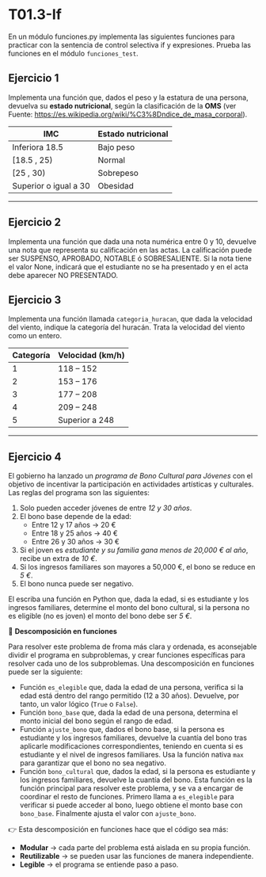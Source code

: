 # T01.3-If

En un módulo funciones.py implementa las siguientes funciones para practicar con la sentencia de control selectiva if y expresiones. Prueba las funciones en el módulo `funciones_test`.

## Ejercicio 1
Implementa una función que, dados el peso y la estatura de una persona, devuelva su **estado nutricional**, según la clasificación de la **OMS** (ver  Fuente: https://es.wikipedia.org/wiki/%C3%8Dndice_de_masa_corporal).

| IMC                                | Estado nutricional |
| ---------------------------------- | ------------------ |
| Inferiora 18.5                     | Bajo peso          |
| [18.5 , 25)                        | Normal             |
| [25 , 30)                          | Sobrepeso          |
| Superior o igual a 30              | Obesidad           |



---

## Ejercicio 2

Implementa una función que dada una nota numérica entre 0 y 10, devuelve una nota que representa su calificación en las actas. La calificación puede ser SUSPENSO, APROBADO, NOTABLE ó SOBRESALIENTE. Si la nota tiene el valor None, indicará que el estudiante no se ha presentado y en el acta debe aparecer NO PRESENTADO.

## Ejercicio 3

Implementa una función llamada `categoria_huracan`, que dada la velocidad del viento, indique la categoría del huracán. Trata la velocidad del viento como un entero.

| Categoría | Velocidad (km/h)          |
| --------- | --------------------------|
| 1         | 118 – 152                 |
| 2         | 153 – 176                 |
| 3         | 177 – 208                 |
| 4         | 209 – 248                 |
| 5         | Superior a 248            |

---
## Ejercicio 4

El gobierno ha lanzado un *programa de Bono Cultural para Jóvenes* con el objetivo de incentivar la participación en actividades artísticas y culturales. Las reglas del programa son las siguientes:

1. Solo pueden acceder jóvenes de entre *12 y 30 años*.
2. El bono base depende de la edad:
      - Entre 12 y 17 años → 20 €
      - Entre 18 y 25 años → 40 €
      - Entre 26 y 30 años → 30 €
3. Si el joven es *estudiante y su familia gana menos de 20,000 € al año*, recibe un extra de *10 €*.
4. Si los ingresos familiares son mayores a 50,000 €, el bono se reduce en *5 €*.
5. El bono nunca puede ser negativo.

El escriba una función en Python que, dada la edad, si es estudiante y los ingresos familiares, determine el monto del bono cultural, si la persona no es eligible (no es joven) el monto del bono debe ser *5 €*.


📌 **Descomposición en funciones**

Para resolver este problema de froma más clara y ordenada, es aconsejable dividir el programa en subproblemas, y crear funciones específicas para resolver cada uno de los subproblemas. Una descomposición en funciones puede ser la siguiente:

- Función `es_elegible` que, dada la edad de una persona, verifica si la edad está dentro del rango permitido (12 a 30 años). Devuelve, por tanto, un valor lógico (`True` o `False`).
- Función `bono_base` que, dada la edad de una persona, determina el monto inicial del bono según el rango de edad.
- Función `ajuste_bono` que, dados el bono base, si la persona es estudiante y los ingresos familiares, devuelve la cuantía del bono tras aplicarle modificaciones correspondientes, teniendo en cuenta si es estudiante y el nivel de ingresos familiares.
  Usa la función nativa `max` para garantizar que el bono no sea negativo.
- Función `bono_cultural` que, dados la edad, si la persona es estudiante y los ingresos familiares, devuelve la cuantía del bono. Esta función es la función principal para resolver este problema, y se va a encargar de coordinar el resto de funciones.
  Primero llama a `es_elegible` para verificar si puede acceder al bono, luego obtiene el monto base con `bono_base`. Finalmente ajusta el valor con `ajuste_bono`.

👉 Esta descomposición en funciones hace que el código sea más:

  - **Modular** → cada parte del problema está aislada en su propia función.
  - **Reutilizable** → se pueden usar las funciones de manera independiente.
  - **Legible** → el programa se entiende paso a paso.
